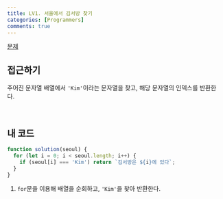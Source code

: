 ```yaml
---
title: LV1. 서울에서 김서방 찾기
categories: [Programmers]
comments: true
---
```


[문제](https://programmers.co.kr/learn/courses/30/lessons/12919)

## 접근하기

주어진 문자열 배열에서 `'Kim'`이라는 문자열을 찾고, 해당 문자열의 인덱스를 반환한다.

<br>

## 내 코드

```js
function solution(seoul) {
  for (let i = 0; i < seoul.length; i++) {
    if (seoul[i] === 'Kim') return `김서방은 ${i}에 있다`;
  }
}
```

1. `for`문을 이용해 배열을 순회하고, `'Kim'`을 찾아 반환한다.
